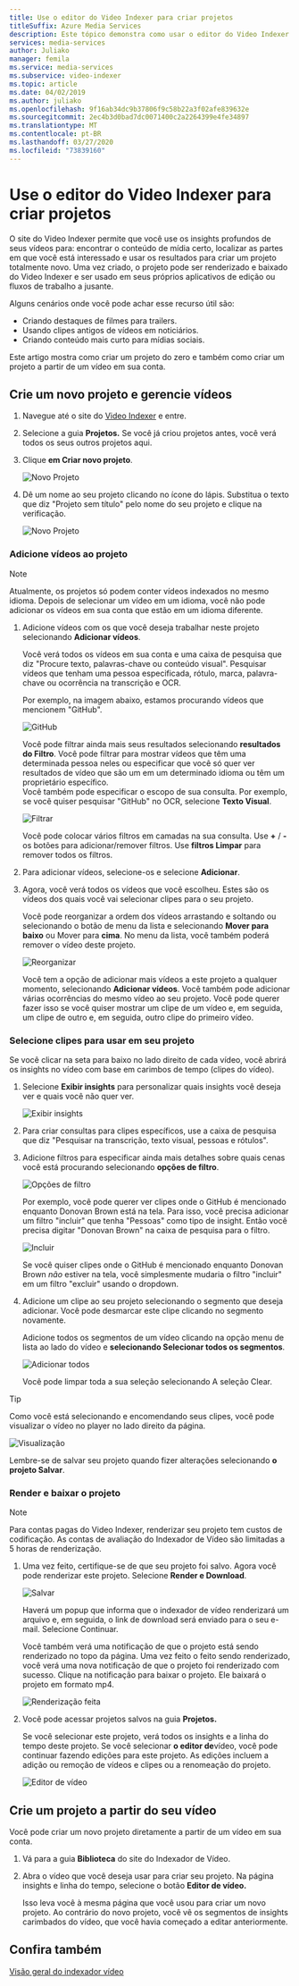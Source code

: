 ```yaml
---
title: Use o editor do Video Indexer para criar projetos
titleSuffix: Azure Media Services
description: Este tópico demonstra como usar o editor do Video Indexer para criar projetos.
services: media-services
author: Juliako
manager: femila
ms.service: media-services
ms.subservice: video-indexer
ms.topic: article
ms.date: 04/02/2019
ms.author: juliako
ms.openlocfilehash: 9f16ab34dc9b37806f9c58b22a3f02afe839632e
ms.sourcegitcommit: 2ec4b3d0bad7dc0071400c2a2264399e4fe34897
ms.translationtype: MT
ms.contentlocale: pt-BR
ms.lasthandoff: 03/27/2020
ms.locfileid: "73839160"
---
```

# <a name="use-the-video-indexer-editor-to-create-projects"></a>Use o editor do Video Indexer para criar projetos

O site do Video Indexer permite que você use os insights profundos de seus vídeos para: encontrar o conteúdo de mídia certo, localizar as partes em que você está interessado e usar os resultados para criar um projeto totalmente novo. Uma vez criado, o projeto pode ser renderizado e baixado do Video Indexer e ser usado em seus próprios aplicativos de edição ou fluxos de trabalho a jusante.

Alguns cenários onde você pode achar esse recurso útil são: 

* Criando destaques de filmes para trailers.
* Usando clipes antigos de vídeos em noticiários.
* Criando conteúdo mais curto para mídias sociais.

Este artigo mostra como criar um projeto do zero e também como criar um projeto a partir de um vídeo em sua conta.

## <a name="create-new-project-and-manage-videos"></a>Crie um novo projeto e gerencie vídeos

1. Navegue até o site do [Video Indexer](https://www.videoindexer.ai/) e entre.
1. Selecione a guia **Projetos.** Se você já criou projetos antes, você verá todos os seus outros projetos aqui.
1. Clique **em Criar novo projeto**.  

    ![Novo Projeto](./media/video-indexer-view-edit/new-project.png)
1. Dê um nome ao seu projeto clicando no ícone do lápis. Substitua o texto que diz "Projeto sem título" pelo nome do seu projeto e clique na verificação.

    ![Novo Projeto](./media/video-indexer-view-edit/new-project3.png)
    
### <a name="add-videos-to-the-project"></a>Adicione vídeos ao projeto

> [!NOTE]
> Atualmente, os projetos só podem conter vídeos indexados no mesmo idioma. Depois de selecionar um vídeo em um idioma, você não pode adicionar os vídeos em sua conta que estão em um idioma diferente.

1. Adicione vídeos com os que você deseja trabalhar neste projeto selecionando **Adicionar vídeos**.

    Você verá todos os vídeos em sua conta e uma caixa de pesquisa que diz "Procure texto, palavras-chave ou conteúdo visual". Pesquisar vídeos que tenham uma pessoa especificada, rótulo, marca, palavra-chave ou ocorrência na transcrição e OCR.
    
    Por exemplo, na imagem abaixo, estamos procurando vídeos que mencionem "GitHub".
    
    ![GitHub](./media/video-indexer-view-edit/github.png)

    Você pode filtrar ainda mais seus resultados selecionando **resultados do Filtro**. Você pode filtrar para mostrar vídeos que têm uma determinada pessoa neles ou especificar que você só quer ver resultados de vídeo que são um em um determinado idioma ou têm um proprietário específico. <br/> Você também pode especificar o escopo de sua consulta. Por exemplo, se você quiser pesquisar "GitHub" no OCR, selecione **Texto Visual**.

    ![Filtrar](./media/video-indexer-view-edit/visual-text.png)

    Você pode colocar vários filtros em camadas na sua consulta. Use **+** / **-** os botões para adicionar/remover filtros. Use **filtros Limpar** para remover todos os filtros.
1. Para adicionar vídeos, selecione-os e selecione **Adicionar**.
1. Agora, você verá todos os vídeos que você escolheu. Estes são os vídeos dos quais você vai selecionar clipes para o seu projeto.

    Você pode reorganizar a ordem dos vídeos arrastando e soltando ou selecionando o botão de menu da lista e selecionando **Mover para baixo** ou Mover para **cima**. No menu da lista, você também poderá remover o vídeo deste projeto. 

    ![Reorganizar](./media/video-indexer-view-edit/rearrange.png)
    
    Você tem a opção de adicionar mais vídeos a este projeto a qualquer momento, selecionando **Adicionar vídeos**. Você também pode adicionar várias ocorrências do mesmo vídeo ao seu projeto. Você pode querer fazer isso se você quiser mostrar um clipe de um vídeo e, em seguida, um clipe de outro e, em seguida, outro clipe do primeiro vídeo. 

### <a name="select-clips-to-use-in-your-project"></a>Selecione clipes para usar em seu projeto

Se você clicar na seta para baixo no lado direito de cada vídeo, você abrirá os insights no vídeo com base em carimbos de tempo (clipes do vídeo). 

1. Selecione **Exibir insights** para personalizar quais insights você deseja ver e quais você não quer ver. 

    ![Exibir insights](./media/video-indexer-view-edit/insights.png)
1. Para criar consultas para clipes específicos, use a caixa de pesquisa que diz "Pesquisar na transcrição, texto visual, pessoas e rótulos".
1. Adicione filtros para especificar ainda mais detalhes sobre quais cenas você está procurando selecionando **opções de filtro**.

    ![Opções de filtro](./media/video-indexer-view-edit/filter-options.png)

    Por exemplo, você pode querer ver clipes onde o GitHub é mencionado enquanto Donovan Brown está na tela. Para isso, você precisa adicionar um filtro "incluir" que tenha "Pessoas" como tipo de insight. Então você precisa digitar "Donovan Brown" na caixa de pesquisa para o filtro.
    
    ![Incluir](./media/video-indexer-view-edit/include.png)
    
    Se você quiser clipes onde o GitHub é mencionado enquanto Donovan Brown _não_ estiver na tela, você simplesmente mudaria o filtro "incluir" em um filtro "excluir" usando o dropdown. 

1. Adicione um clipe ao seu projeto selecionando o segmento que deseja adicionar. Você pode desmarcar este clipe clicando no segmento novamente.
    
    Adicione todos os segmentos de um vídeo clicando na opção menu de lista ao lado do vídeo e **selecionando Selecionar todos os segmentos**. 

    ![Adicionar todos](./media/video-indexer-view-edit/add-all.png)

    Você pode limpar toda a sua seleção selecionando A seleção Clear.

> [!TIP]
> Como você está selecionando e encomendando seus clipes, você pode visualizar o vídeo no player no lado direito da página. 

![Visualização](./media/video-indexer-view-edit/preview.png)

Lembre-se de salvar seu projeto quando fizer alterações selecionando **o projeto Salvar**. 

### <a name="render-and-download-the-project"></a>Render e baixar o projeto

> [!NOTE]
> Para contas pagas do Video Indexer, renderizar seu projeto tem custos de codificação. As contas de avaliação do Indexador de Vídeo são limitadas a 5 horas de renderização.

1. Uma vez feito, certifique-se de que seu projeto foi salvo. Agora você pode renderizar este projeto. Selecione **Render e Download**. 

    ![Salvar](./media/video-indexer-view-edit/save.png)

    Haverá um popup que informa que o indexador de vídeo renderizará um arquivo e, em seguida, o link de download será enviado para o seu e-mail. Selecione Continuar. 
    
    Você também verá uma notificação de que o projeto está sendo renderizado no topo da página. Uma vez feito o feito sendo renderizado, você verá uma nova notificação de que o projeto foi renderizado com sucesso. Clique na notificação para baixar o projeto. Ele baixará o projeto em formato mp4.

    ![Renderização feita](./media/video-indexer-view-edit/rendering-done.png)

1. Você pode acessar projetos salvos na guia **Projetos.** 

    Se você selecionar este projeto, verá todos os insights e a linha do tempo deste projeto. Se você selecionar **o editor de**vídeo, você pode continuar fazendo edições para este projeto. As edições incluem a adição ou remoção de vídeos e clipes ou a renomeação do projeto.

    ![Editor de vídeo](./media/video-indexer-view-edit/video-editor.png)
     
## <a name="create-a-project-from-your-video"></a>Crie um projeto a partir do seu vídeo

Você pode criar um novo projeto diretamente a partir de um vídeo em sua conta. 

1. Vá para a guia **Biblioteca** do site do Indexador de Vídeo.
1. Abra o vídeo que você deseja usar para criar seu projeto. Na página insights e linha do tempo, selecione o botão **Editor de vídeo.**

    Isso leva você à mesma página que você usou para criar um novo projeto. Ao contrário do novo projeto, você vê os segmentos de insights carimbados do vídeo, que você havia começado a editar anteriormente.

## <a name="see-also"></a>Confira também

[Visão geral do indexador vídeo](video-indexer-overview.md)

